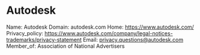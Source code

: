 
# Autodesk

Name: Autodesk
Domain: autodesk.com
Home: https://www.autodesk.com/
Privacy_policy: https://www.autodesk.com/company/legal-notices-trademarks/privacy-statement
Email: privacy.questions@autodesk.com
Member_of: Association of National Advertisers
